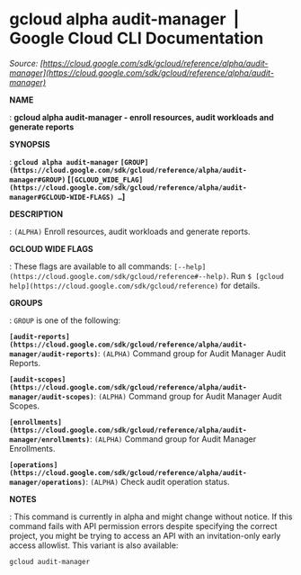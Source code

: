 # gcloud alpha audit-manager  |  Google Cloud CLI Documentation

*Source: [https://cloud.google.com/sdk/gcloud/reference/alpha/audit-manager](https://cloud.google.com/sdk/gcloud/reference/alpha/audit-manager)*

**NAME**

: **gcloud alpha audit-manager - enroll resources, audit workloads and generate reports**

**SYNOPSIS**

: **`gcloud alpha audit-manager` `[GROUP](https://cloud.google.com/sdk/gcloud/reference/alpha/audit-manager#GROUP)` [`[GCLOUD_WIDE_FLAG](https://cloud.google.com/sdk/gcloud/reference/alpha/audit-manager#GCLOUD-WIDE-FLAGS) …`]**

**DESCRIPTION**

: `(ALPHA)` Enroll resources, audit workloads and generate reports.

**GCLOUD WIDE FLAGS**

: These flags are available to all commands: `[--help](https://cloud.google.com/sdk/gcloud/reference#--help)`.
Run `$ [gcloud help](https://cloud.google.com/sdk/gcloud/reference)` for details.

**GROUPS**

: ``GROUP`` is one of the following:

**`[audit-reports](https://cloud.google.com/sdk/gcloud/reference/alpha/audit-manager/audit-reports)`**:
`(ALPHA)` Command group for Audit Manager Audit Reports.

**`[audit-scopes](https://cloud.google.com/sdk/gcloud/reference/alpha/audit-manager/audit-scopes)`**:
`(ALPHA)` Command group for Audit Manager Audit Scopes.

**`[enrollments](https://cloud.google.com/sdk/gcloud/reference/alpha/audit-manager/enrollments)`**:
`(ALPHA)` Command group for Audit Manager Enrollments.

**`[operations](https://cloud.google.com/sdk/gcloud/reference/alpha/audit-manager/operations)`**:
`(ALPHA)` Check audit operation status.

**NOTES**

: This command is currently in alpha and might change without notice. If this
command fails with API permission errors despite specifying the correct project,
you might be trying to access an API with an invitation-only early access
allowlist. This variant is also available:

```
gcloud audit-manager
```